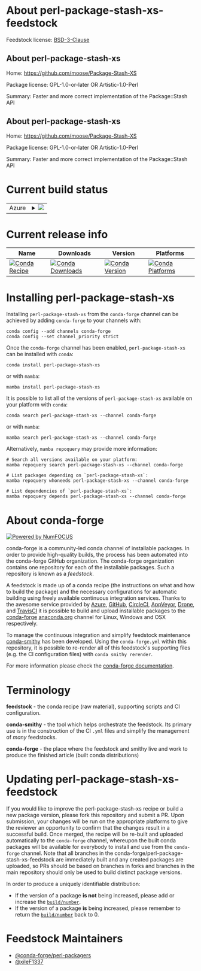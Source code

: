 About perl-package-stash-xs-feedstock
=====================================

Feedstock license: [BSD-3-Clause](https://github.com/conda-forge/perl-package-stash-xs-feedstock/blob/main/LICENSE.txt)


About perl-package-stash-xs
---------------------------

Home: https://github.com/moose/Package-Stash-XS

Package license: GPL-1.0-or-later OR Artistic-1.0-Perl

Summary: Faster and more correct implementation of the Package::Stash API

About perl-package-stash-xs
---------------------------

Home: https://github.com/moose/Package-Stash-XS

Package license: GPL-1.0-or-later OR Artistic-1.0-Perl

Summary: Faster and more correct implementation of the Package::Stash API

Current build status
====================


<table>
    
  <tr>
    <td>Azure</td>
    <td>
      <details>
        <summary>
          <a href="https://dev.azure.com/conda-forge/feedstock-builds/_build/latest?definitionId=18269&branchName=main">
            <img src="https://dev.azure.com/conda-forge/feedstock-builds/_apis/build/status/perl-package-stash-xs-feedstock?branchName=main">
          </a>
        </summary>
        <table>
          <thead><tr><th>Variant</th><th>Status</th></tr></thead>
          <tbody><tr>
              <td>linux_64</td>
              <td>
                <a href="https://dev.azure.com/conda-forge/feedstock-builds/_build/latest?definitionId=18269&branchName=main">
                  <img src="https://dev.azure.com/conda-forge/feedstock-builds/_apis/build/status/perl-package-stash-xs-feedstock?branchName=main&jobName=linux&configuration=linux%20linux_64_" alt="variant">
                </a>
              </td>
            </tr><tr>
              <td>linux_aarch64</td>
              <td>
                <a href="https://dev.azure.com/conda-forge/feedstock-builds/_build/latest?definitionId=18269&branchName=main">
                  <img src="https://dev.azure.com/conda-forge/feedstock-builds/_apis/build/status/perl-package-stash-xs-feedstock?branchName=main&jobName=linux&configuration=linux%20linux_aarch64_" alt="variant">
                </a>
              </td>
            </tr><tr>
              <td>linux_ppc64le</td>
              <td>
                <a href="https://dev.azure.com/conda-forge/feedstock-builds/_build/latest?definitionId=18269&branchName=main">
                  <img src="https://dev.azure.com/conda-forge/feedstock-builds/_apis/build/status/perl-package-stash-xs-feedstock?branchName=main&jobName=linux&configuration=linux%20linux_ppc64le_" alt="variant">
                </a>
              </td>
            </tr><tr>
              <td>osx_64</td>
              <td>
                <a href="https://dev.azure.com/conda-forge/feedstock-builds/_build/latest?definitionId=18269&branchName=main">
                  <img src="https://dev.azure.com/conda-forge/feedstock-builds/_apis/build/status/perl-package-stash-xs-feedstock?branchName=main&jobName=osx&configuration=osx%20osx_64_" alt="variant">
                </a>
              </td>
            </tr><tr>
              <td>osx_arm64</td>
              <td>
                <a href="https://dev.azure.com/conda-forge/feedstock-builds/_build/latest?definitionId=18269&branchName=main">
                  <img src="https://dev.azure.com/conda-forge/feedstock-builds/_apis/build/status/perl-package-stash-xs-feedstock?branchName=main&jobName=osx&configuration=osx%20osx_arm64_" alt="variant">
                </a>
              </td>
            </tr>
          </tbody>
        </table>
      </details>
    </td>
  </tr>
</table>

Current release info
====================

| Name | Downloads | Version | Platforms |
| --- | --- | --- | --- |
| [![Conda Recipe](https://img.shields.io/badge/recipe-perl--package--stash--xs-green.svg)](https://anaconda.org/conda-forge/perl-package-stash-xs) | [![Conda Downloads](https://img.shields.io/conda/dn/conda-forge/perl-package-stash-xs.svg)](https://anaconda.org/conda-forge/perl-package-stash-xs) | [![Conda Version](https://img.shields.io/conda/vn/conda-forge/perl-package-stash-xs.svg)](https://anaconda.org/conda-forge/perl-package-stash-xs) | [![Conda Platforms](https://img.shields.io/conda/pn/conda-forge/perl-package-stash-xs.svg)](https://anaconda.org/conda-forge/perl-package-stash-xs) |

Installing perl-package-stash-xs
================================

Installing `perl-package-stash-xs` from the `conda-forge` channel can be achieved by adding `conda-forge` to your channels with:

```
conda config --add channels conda-forge
conda config --set channel_priority strict
```

Once the `conda-forge` channel has been enabled, `perl-package-stash-xs` can be installed with `conda`:

```
conda install perl-package-stash-xs
```

or with `mamba`:

```
mamba install perl-package-stash-xs
```

It is possible to list all of the versions of `perl-package-stash-xs` available on your platform with `conda`:

```
conda search perl-package-stash-xs --channel conda-forge
```

or with `mamba`:

```
mamba search perl-package-stash-xs --channel conda-forge
```

Alternatively, `mamba repoquery` may provide more information:

```
# Search all versions available on your platform:
mamba repoquery search perl-package-stash-xs --channel conda-forge

# List packages depending on `perl-package-stash-xs`:
mamba repoquery whoneeds perl-package-stash-xs --channel conda-forge

# List dependencies of `perl-package-stash-xs`:
mamba repoquery depends perl-package-stash-xs --channel conda-forge
```


About conda-forge
=================

[![Powered by
NumFOCUS](https://img.shields.io/badge/powered%20by-NumFOCUS-orange.svg?style=flat&colorA=E1523D&colorB=007D8A)](https://numfocus.org)

conda-forge is a community-led conda channel of installable packages.
In order to provide high-quality builds, the process has been automated into the
conda-forge GitHub organization. The conda-forge organization contains one repository
for each of the installable packages. Such a repository is known as a *feedstock*.

A feedstock is made up of a conda recipe (the instructions on what and how to build
the package) and the necessary configurations for automatic building using freely
available continuous integration services. Thanks to the awesome service provided by
[Azure](https://azure.microsoft.com/en-us/services/devops/), [GitHub](https://github.com/),
[CircleCI](https://circleci.com/), [AppVeyor](https://www.appveyor.com/),
[Drone](https://cloud.drone.io/welcome), and [TravisCI](https://travis-ci.com/)
it is possible to build and upload installable packages to the
[conda-forge](https://anaconda.org/conda-forge) [anaconda.org](https://anaconda.org/)
channel for Linux, Windows and OSX respectively.

To manage the continuous integration and simplify feedstock maintenance
[conda-smithy](https://github.com/conda-forge/conda-smithy) has been developed.
Using the ``conda-forge.yml`` within this repository, it is possible to re-render all of
this feedstock's supporting files (e.g. the CI configuration files) with ``conda smithy rerender``.

For more information please check the [conda-forge documentation](https://conda-forge.org/docs/).

Terminology
===========

**feedstock** - the conda recipe (raw material), supporting scripts and CI configuration.

**conda-smithy** - the tool which helps orchestrate the feedstock.
                   Its primary use is in the construction of the CI ``.yml`` files
                   and simplify the management of *many* feedstocks.

**conda-forge** - the place where the feedstock and smithy live and work to
                  produce the finished article (built conda distributions)


Updating perl-package-stash-xs-feedstock
========================================

If you would like to improve the perl-package-stash-xs recipe or build a new
package version, please fork this repository and submit a PR. Upon submission,
your changes will be run on the appropriate platforms to give the reviewer an
opportunity to confirm that the changes result in a successful build. Once
merged, the recipe will be re-built and uploaded automatically to the
`conda-forge` channel, whereupon the built conda packages will be available for
everybody to install and use from the `conda-forge` channel.
Note that all branches in the conda-forge/perl-package-stash-xs-feedstock are
immediately built and any created packages are uploaded, so PRs should be based
on branches in forks and branches in the main repository should only be used to
build distinct package versions.

In order to produce a uniquely identifiable distribution:
 * If the version of a package **is not** being increased, please add or increase
   the [``build/number``](https://docs.conda.io/projects/conda-build/en/latest/resources/define-metadata.html#build-number-and-string).
 * If the version of a package **is** being increased, please remember to return
   the [``build/number``](https://docs.conda.io/projects/conda-build/en/latest/resources/define-metadata.html#build-number-and-string)
   back to 0.

Feedstock Maintainers
=====================

* [@conda-forge/perl-packagers](https://github.com/orgs/conda-forge/teams/perl-packagers/)
* [@xileF1337](https://github.com/xileF1337/)

